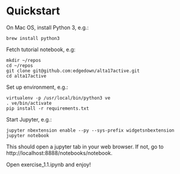 # Quickstart

On Mac OS, install Python 3, e.g.:
```
brew install python3
```

Fetch tutorial notebook, e.g:
```
mkdir ~/repos
cd ~/repos
git clone git@github.com:edgedown/alta17active.git
cd alta17active
```

Set up environment, e.g.:
```
virtualenv -p /usr/local/bin/python3 ve
. ve/bin/activate
pip install -r requirements.txt
```

Start Jupyter, e.g.:
```
jupyter nbextension enable --py --sys-prefix widgetsnbextension
jupyter notebook
```

This should open a jupyter tab in your web browser. If not, go to http://localhost:8888/notebooks/notebook.

Open exercise_1.1.ipynb and enjoy!
